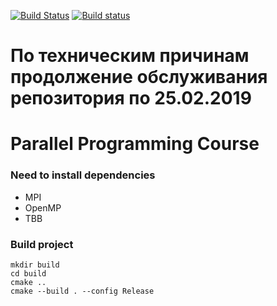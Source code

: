 [![Build Status](https://travis-ci.com/learning-process/parallel_programming_course.svg?branch=master)](https://travis-ci.com/learning-process/parallel_programming_course)
[![Build status](https://ci.appveyor.com/api/projects/status/t46nd9gyt7iirdy8/branch/master?svg=true)](https://ci.appveyor.com/project/allnes/parallel-programming-course/branch/master)

# По техническим причинам продолжение обслуживания репозитория по 25.02.2019
# Parallel Programming Course
### Need to install dependencies
* MPI
* OpenMP
* TBB
### Build project
```
mkdir build
cd build
cmake ..
cmake --build . --config Release
```
